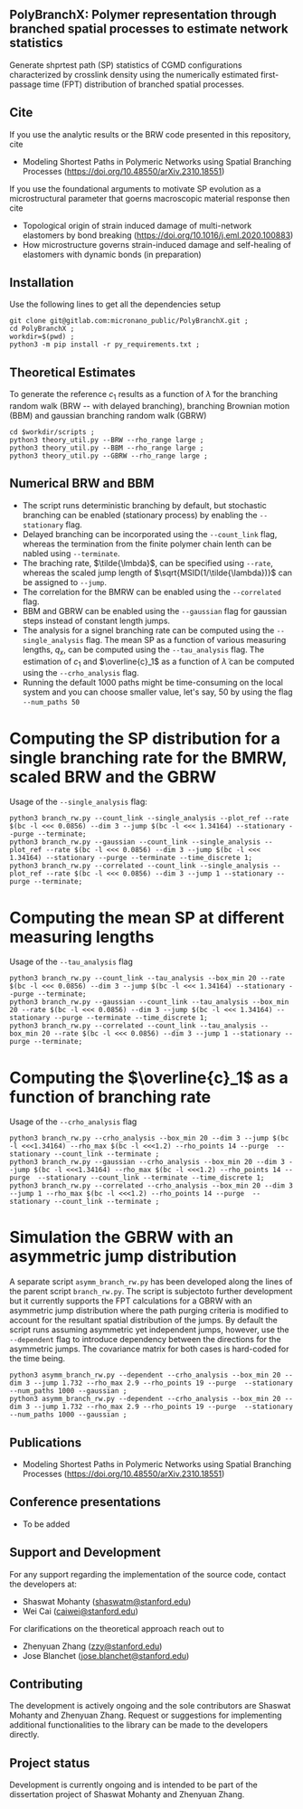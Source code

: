 ## PolyBranchX: Polymer representation through branched spatial processes to estimate network statistics
Generate shprtest path (SP) statistics of CGMD configurations characterized by crosslink density using the numerically estimated first-passage time (FPT) distribution of branched spatial processes.

## Cite
If you use the analytic results or the BRW code presented in this repository, cite
* Modeling Shortest Paths in Polymeric Networks using Spatial Branching Processes (https://doi.org/10.48550/arXiv.2310.18551)

If you use the foundational arguments to motivate SP evolution as a microstructural parameter that goerns macroscopic material response then cite
* Topological origin of strain induced damage of multi-network elastomers by bond breaking (https://doi.org/10.1016/j.eml.2020.100883)
* How microstructure governs strain-induced damage and self-healing of elastomers with dynamic bonds (in preparation)

## Installation
Use the following lines to get all the dependencies setup

```
git clone git@gitlab.com:micronano_public/PolyBranchX.git ; 
cd PolyBranchX ;
workdir=$(pwd) ;
python3 -m pip install -r py_requirements.txt ;
```

## Theoretical Estimates
To generate the reference $c_1$ results as a function of $\tilde{\lambda}$ for the branching random walk (BRW -- with delayed branching), branching Brownian motion (BBM) and gaussian branching random walk (GBRW)

```
cd $workdir/scripts ;
python3 theory_util.py --BRW --rho_range large ;
python3 theory_util.py --BBM --rho_range large ;
python3 theory_util.py --GBRW --rho_range large ;
```

## Numerical BRW and BBM 
* The script runs deterministic branching by default, but stochastic branching can be enabled (stationary process) by enabling the `--stationary` flag. 
* Delayed branching can be incorporated using the `--count_link` flag, whereas the termination from the finite polymer chain lenth can be nabled using `--terminate`. 
* The braching rate, $\tilde{\lmbda}$, can be specified using `--rate`, whereas the scaled jump length of $\sqrt{MSID(1/\tilde{\lambda})}$ can be assigned to `--jump`. 
* The correlation for the BMRW can be enabled using the `--correlated` flag.
* BBM and GBRW can be enabled using the `--gaussian` flag for gaussian steps instead of constant length jumps.
* The analysis for a signel branching rate can be computed using the `--single_analysis` flag. The mean SP as a function of various measuring lengths, $q_x$, can be computed using the `--tau_analysis` flag. The estimation of $c_1$ and $\overline{c}_1$ as a function of $\tilde{\lambda}$ can be computed using the `--crho_analysis` flag.
* Running the default 1000 paths might be time-consuming on the local system and you can choose smaller value, let's say, 50 by using the flag `--num_paths 50`

# Computing the SP distribution for a single branching rate for the BMRW, scaled BRW and the GBRW
Usage of the `--single_analysis` flag:
```
python3 branch_rw.py --count_link --single_analysis --plot_ref --rate $(bc -l <<< 0.0856) --dim 3 --jump $(bc -l <<< 1.34164) --stationary --purge --terminate;
python3 branch_rw.py --gaussian --count_link --single_analysis --plot_ref --rate $(bc -l <<< 0.0856) --dim 3 --jump $(bc -l <<< 1.34164) --stationary --purge --terminate --time_discrete 1;
python3 branch_rw.py --correlated --count_link --single_analysis --plot_ref --rate $(bc -l <<< 0.0856) --dim 3 --jump 1 --stationary --purge --terminate;
```

# Computing the mean SP at different measuring lengths
Usage of the `--tau_analysis` flag
```
python3 branch_rw.py --count_link --tau_analysis --box_min 20 --rate $(bc -l <<< 0.0856) --dim 3 --jump $(bc -l <<< 1.34164) --stationary --purge --terminate;
python3 branch_rw.py --gaussian --count_link --tau_analysis --box_min 20 --rate $(bc -l <<< 0.0856) --dim 3 --jump $(bc -l <<< 1.34164) --stationary --purge --terminate --time_discrete 1;
python3 branch_rw.py --correlated --count_link --tau_analysis --box_min 20 --rate $(bc -l <<< 0.0856) --dim 3 --jump 1 --stationary --purge --terminate;
```

# Computing the $\overline{c}_1$ as a function of branching rate
Usage of the `--crho_analysis` flag
```
python3 branch_rw.py --crho_analysis --box_min 20 --dim 3 --jump $(bc -l <<<1.34164) --rho_max $(bc -l <<<1.2) --rho_points 14 --purge  --stationary --count_link --terminate ;
python3 branch_rw.py --gaussian --crho_analysis --box_min 20 --dim 3 --jump $(bc -l <<<1.34164) --rho_max $(bc -l <<<1.2) --rho_points 14 --purge  --stationary --count_link --terminate --time_discrete 1;
python3 branch_rw.py --correlated --crho_analysis --box_min 20 --dim 3 --jump 1 --rho_max $(bc -l <<<1.2) --rho_points 14 --purge  --stationary --count_link --terminate ;
```

# Simulation the GBRW with an asymmetric jump distribution
A separate script `asymm_branch_rw.py` has been developed along the lines of the parent script `branch_rw.py`. The script is subjectoto further development but it currently supports the FPT calculations for a GBRW with an asymmetric jump distribution where the path purging criteria is modified to account for the resultant spatial distribution of the jumps. By default the script runs assuming asymmetric yet independent jumps, however, use the `--dependent` flag to introduce dependency between the directions for the asymmetric jumps. The covariance matrix for both cases is hard-coded for the time being.
```
python3 asymm_branch_rw.py --dependent --crho_analysis --box_min 20 --dim 3 --jump 1.732 --rho_max 2.9 --rho_points 19 --purge  --stationary --num_paths 1000 --gaussian ;
python3 asymm_branch_rw.py --dependent --crho_analysis --box_min 20 --dim 3 --jump 1.732 --rho_max 2.9 --rho_points 19 --purge  --stationary --num_paths 1000 --gaussian ;
```

## Publications 
* Modeling Shortest Paths in Polymeric Networks using Spatial Branching Processes (https://doi.org/10.48550/arXiv.2310.18551)

## Conference presentations
* To be added

## Support and Development

For any support regarding the implementation of the source code, contact the developers at: 
* Shaswat Mohanty (shaswatm@stanford.edu)
* Wei Cai (caiwei@stanford.edu)

For clarifications on the theoretical approach reach out to
* Zhenyuan Zhang (zzy@stanford.edu)
* Jose Blanchet (jose.blanchet@stanford.edu)


## Contributing
The development is actively ongoing and the sole contributors are Shaswat Mohanty and Zhenyuan Zhang.  Request or suggestions for implementing additional functionalities to the library can be made to the developers directly.

## Project status
Development is currently ongoing and is intended to be part of the dissertation project of Shaswat Mohanty and Zhenyuan Zhang.

